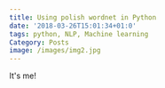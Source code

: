 ```yaml
---
title: Using polish wordnet in Python
date: '2018-03-26T15:01:34+01:0'
tags: python, NLP, Machine learning
Category: Posts
image: /images/img2.jpg
---
```


It's me!